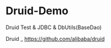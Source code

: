 # Druid-Demo
Druid Test &amp; JDBC &amp; DbUtils(BaseDao)

Druid _ https://github.com/alibaba/druid
